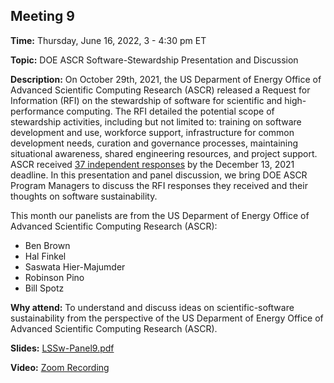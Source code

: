 ## Meeting 9

**Time:** Thursday, June 16, 2022, 3 - 4:30 pm ET

**Topic:** DOE ASCR Software-Stewardship Presentation and Discussion

**Description:** On October 29th, 2021, the US Deparment of Energy Office of Advanced Scientific Computing Research (ASCR) released a Request for Information (RFI) on the stewardship of software for scientific and high-performance computing. The RFI detailed the potential scope of stewardship activities, including but not limited to: training on software development and use, workforce support, infrastructure for common development needs, curation and governance processes, maintaining situational awareness, shared engineering resources, and project support.  ASCR received [37 independent responses](https://doi.org/10.2172/1843576) by the December 13, 2021 deadline. In this presentation and panel discussion, we bring DOE ASCR Program Managers to discuss the RFI responses they received and their thoughts on software sustainability.

This month our panelists are from the US Deparment of Energy Office of Advanced Scientific Computing Research (ASCR):
- Ben Brown
- Hal Finkel
- Saswata Hier-Majumder
- Robinson Pino
- Bill Spotz

**Why attend:** To understand and discuss ideas on scientific-software sustainability from the perspective of the US Deparment of Energy Office of Advanced Scientific Computing Research (ASCR).

**Slides:** [LSSw-Panel9.pdf](files/LSSwMeeting9Panel.pdf)

**Video:** [Zoom Recording]()
